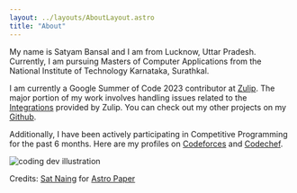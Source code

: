 ```yaml
---
layout: ../layouts/AboutLayout.astro
title: "About"
---
```


My name is Satyam Bansal and I am from Lucknow, Uttar Pradesh.
Currently, I am pursuing Masters of Computer Applications from the
National Institute of Technology Karnataka, Surathkal.

I am currently a Google Summer of Code 2023 contributor at
[Zulip](https://zulip.com/). The major portion of my work involves
handling issues related to the
[Integrations](https://zulip.com/integrations/) provided by Zulip. You
can check out my other projects on my
[Github](https://github.com/sbansal1999).

Additionally, I have been actively participating in Competitive
Programming for the past 6 months. Here are my profiles on
[Codeforces](https://codeforces.com/profile/sbansal1999) and
[Codechef](https://www.codechef.com/users/sbansal1999).

<div>
  <img src="/assets/dev.svg" class="sm:w-1/2 mx-auto" alt="coding dev illustration">
</div>

Credits: [Sat Naing](https://github.com/satnaing) for [Astro Paper](https://github.com/satnaing/astro-paper)
